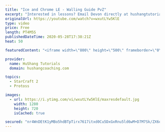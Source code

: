 ```yaml
---
title: "Ice and Chrome LE - Walling Guide PvZ"
excerpt: "Interested in lessons? Email Devon directly at hushangtutorials@outlook.com ------------------------------------------------------------------------------------------------------- Want to support HuShang Tutorials directly? Patreon is a website where you can contribute a monthly donation that will help"
originalUrl: https://youtube.com/watch?v=wxutLYw5KlE
type: video
price: Free
length: PT4M5S
publishedDateTime: 2020-05-28T17:38:21Z
heat: 50

featuredContent: "<iframe width=\"800\" height=\"500\" frameborder=\"0\" src=\"https://www.youtube.com/embed/wxutLYw5KlE\" allow=\"accelerometer; autoplay; encrypted-media; gyroscope; picture-in-picture\" allowfullscreen></iframe>"

provider:
  name: HuShang Tutorials
  domain: hushangcoaching.com

topics:
  - StarCraft 2
  - Protoss

images:
  - url: https://i.ytimg.com/vi/wxutLYw5KlE/maxresdefault.jpg
    width: 1280
    height: 720
    isCached: true

secured: "nr4WnDEtK1yMBo5hdBTpTirx7617itxd0Cu5DxGxRnu5ld6wM+D7M7Sk/ZX6oKGc8ZNV+ScMlpIjkRtySOrk6Ycmv87Vyq5q6adczDDnXa+IGcyF7Kjru1dMcJsEIZzEVUZP+o2ErKFaLIpjrqLsc0GVt66UXE57TO8MuRswC4vfKGFJQqFot2+Ru4Itd4JQ/FArMWp1x0XsckRr1Qsh+kzowiEWSlVawctA0ezMFshjATliH9aU3/MLCuWdT7LF7A3RWAI2EqlAf3zzmDpYjUGFkNV4/K3rpsvE7wSwg8GsjzI/ffnMLpFCvP9bZ+KAxT1hTgI9lTZ7XzoYtoAHQKO2rFfjI+PIw/EKlR4Udg+7S/d71eX/VAWbbUVSujcu1qiB1oG9VoyxEqGNS1SYUdJS5p6in1QbN3W/rJcYgO0=;C5jslx8VgJ+TdmKewN6ICw=="
---
```


